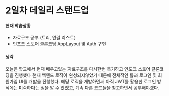 # 2일차 데일리 스탠드업

#### 현재 학습상황

- 자료구조 공부 (트리, 연결 리스트)
- 인포크 스토어 클론코딩 AppLayout 및 Auth 구현

#### 생각

오늘은 학교에서 현재 배우고있는 자료구조를 다시한번 복기하고 인포크 스토어 클론코딩을 진행했다 현재 백엔드 로직이 완성되지않았기 때문에 전체적인 틀과 로그인 및 회원가입 UI를 개발을 진행했다. 해당 로직을 개발하면서 아직 JWT를 활용한 로그인 방식에는 미숙하다는 점을 알 수 있었고, 계속 다른 코드들을 참고하면서 공부해야겠다.
